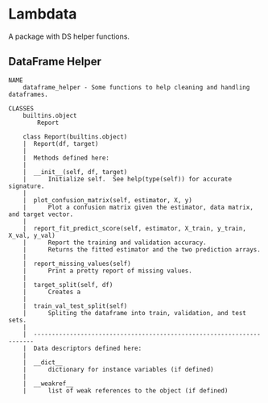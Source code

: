 # Lambdata
A package with DS helper functions.

## DataFrame Helper

    NAME
        dataframe_helper - Some functions to help cleaning and handling dataframes.

    CLASSES
        builtins.object
            Report

        class Report(builtins.object)
        |  Report(df, target)
        |
        |  Methods defined here:
        |
        |  __init__(self, df, target)
        |      Initialize self.  See help(type(self)) for accurate signature.
        |
        |  plot_confusion_matrix(self, estimator, X, y)
        |      Plot a confusion matrix given the estimator, data matrix, and target vector.
        |
        |  report_fit_predict_score(self, estimator, X_train, y_train, X_val, y_val)
        |      Report the training and validation accuracy.
        |      Returns the fitted estimator and the two prediction arrays.
        |
        |  report_missing_values(self)
        |      Print a pretty report of missing values.
        |
        |  target_split(self, df)
        |      Creates a
        |
        |  train_val_test_split(self)
        |      Spliting the dataframe into train, validation, and test sets.
        |
        |  ----------------------------------------------------------------------
        |  Data descriptors defined here:
        |
        |  __dict__
        |      dictionary for instance variables (if defined)
        |
        |  __weakref__
        |      list of weak references to the object (if defined)
